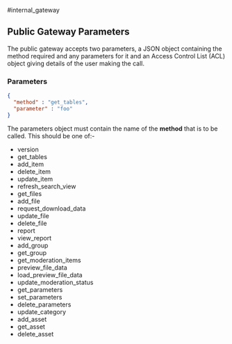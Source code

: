 #internal_gateway

## Public Gateway Parameters

The public gateway accepts two parameters, a JSON object containing the method required and any parameters for it and an Access Control List (ACL) object giving details of the user making the call.

### Parameters

```json
{
  "method" : "get_tables",
  "parameter" : "foo"
}
```
The parameters object must contain the name of the **method** that is to be called. This should be one of:-

- version
- get_tables
- add_item
- delete_item
- update_item
- refresh_search_view
- get_files
- add_file
- request_download_data
- update_file
- delete_file
- report
- view_report
- add_group
- get_group
- get_moderation_items
- preview_file_data
- load_preview_file_data
- update_moderation_status
- get_parameters
- set_parameters
- delete_parameters
- update_category
- add_asset
- get_asset
- delete_asset
